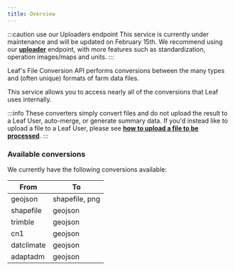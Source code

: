 ```yaml
---
title: Overview
---
```


:::caution use our Uploaders endpoint
This service is currently under maintenance and will be updated on February 15th. We recommend using our 
**[uploader](http://localhost:3000/docs/docs/operations_endpoints#upload-a-file)**
endpoint, with more features such as standardization, operation images/maps and units.
:::


Leaf's File Conversion API performs conversions between the many types and (often unique) formats of farm data files.

This service allows you to access nearly all of the conversions that Leaf uses internally.

:::info 
These converters simply convert files and do not upload the result to a Leaf User, auto-merge, or generate summary data. If you'd instead like to upload a file to a Leaf User, please see **[how to upload a file to be processed](https://leaf-agriculture.github.io/docs/docs/operations_endpoints#post-files)**.
:::

### Available conversions

We currently have the following conversions available:

| From       | To                       |
|------------|--------------------------|
| geojson    | shapefile, png           |
| shapefile  | geojson                  |
| trimble    | geojson                  |
| cn1        | geojson                  |
| datclimate | geojson                  |
| adaptadm   | geojson                  |
